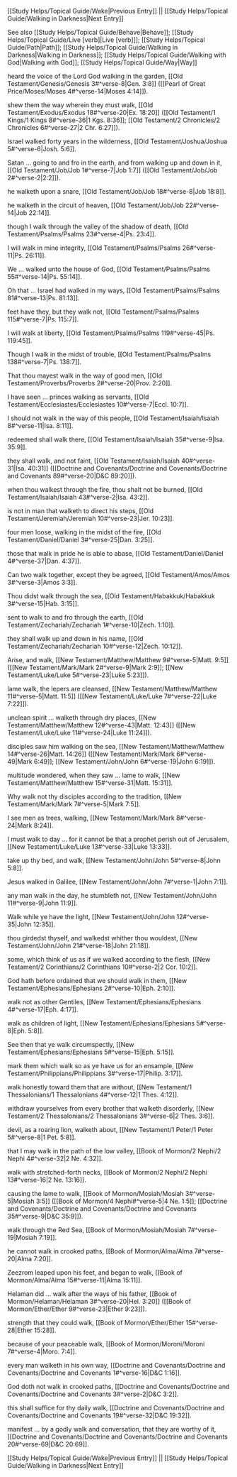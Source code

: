 [[Study Helps/Topical Guide/Wake|Previous Entry]]  ||  [[Study Helps/Topical Guide/Walking in Darkness|Next Entry]]

 See also [[Study Helps/Topical Guide/Behave|Behave]]; [[Study Helps/Topical Guide/Live [verb]|Live [verb]]]; [[Study Helps/Topical Guide/Path|Path]]; [[Study Helps/Topical Guide/Walking in Darkness|Walking in Darkness]]; [[Study Helps/Topical Guide/Walking with God|Walking with God]]; [[Study Helps/Topical Guide/Way|Way]]

 heard the voice of the Lord God walking in the garden, [[Old Testament/Genesis/Genesis 3#^verse-8|Gen. 3:8]] ([[Pearl of Great Price/Moses/Moses 4#^verse-14|Moses 4:14]]).

 shew them the way wherein they must walk, [[Old Testament/Exodus/Exodus 18#^verse-20|Ex. 18:20]] ([[Old Testament/1 Kings/1 Kings 8#^verse-36|1 Kgs. 8:36]]; [[Old Testament/2 Chronicles/2 Chronicles 6#^verse-27|2 Chr. 6:27]]).

 Israel walked forty years in the wilderness, [[Old Testament/Joshua/Joshua 5#^verse-6|Josh. 5:6]].

 Satan ... going to and fro in the earth, and from walking up and down in it, [[Old Testament/Job/Job 1#^verse-7|Job 1:7]] ([[Old Testament/Job/Job 2#^verse-2|2:2]]).

 he walketh upon a snare, [[Old Testament/Job/Job 18#^verse-8|Job 18:8]].

 he walketh in the circuit of heaven, [[Old Testament/Job/Job 22#^verse-14|Job 22:14]].

 though I walk through the valley of the shadow of death, [[Old Testament/Psalms/Psalms 23#^verse-4|Ps. 23:4]].

 I will walk in mine integrity, [[Old Testament/Psalms/Psalms 26#^verse-11|Ps. 26:11]].

 We ... walked unto the house of God, [[Old Testament/Psalms/Psalms 55#^verse-14|Ps. 55:14]].

 Oh that ... Israel had walked in my ways, [[Old Testament/Psalms/Psalms 81#^verse-13|Ps. 81:13]].

 feet have they, but they walk not, [[Old Testament/Psalms/Psalms 115#^verse-7|Ps. 115:7]].

 I will walk at liberty, [[Old Testament/Psalms/Psalms 119#^verse-45|Ps. 119:45]].

 Though I walk in the midst of trouble, [[Old Testament/Psalms/Psalms 138#^verse-7|Ps. 138:7]].

 That thou mayest walk in the way of good men, [[Old Testament/Proverbs/Proverbs 2#^verse-20|Prov. 2:20]].

 I have seen ... princes walking as servants, [[Old Testament/Ecclesiastes/Ecclesiastes 10#^verse-7|Eccl. 10:7]].

 I should not walk in the way of this people, [[Old Testament/Isaiah/Isaiah 8#^verse-11|Isa. 8:11]].

 redeemed shall walk there, [[Old Testament/Isaiah/Isaiah 35#^verse-9|Isa. 35:9]].

 they shall walk, and not faint, [[Old Testament/Isaiah/Isaiah 40#^verse-31|Isa. 40:31]] ([[Doctrine and Covenants/Doctrine and Covenants/Doctrine and Covenants 89#^verse-20|D&C 89:20]]).

 when thou walkest through the fire, thou shalt not be burned, [[Old Testament/Isaiah/Isaiah 43#^verse-2|Isa. 43:2]].

 is not in man that walketh to direct his steps, [[Old Testament/Jeremiah/Jeremiah 10#^verse-23|Jer. 10:23]].

 four men loose, walking in the midst of the fire, [[Old Testament/Daniel/Daniel 3#^verse-25|Dan. 3:25]].

 those that walk in pride he is able to abase, [[Old Testament/Daniel/Daniel 4#^verse-37|Dan. 4:37]].

 Can two walk together, except they be agreed, [[Old Testament/Amos/Amos 3#^verse-3|Amos 3:3]].

 Thou didst walk through the sea, [[Old Testament/Habakkuk/Habakkuk 3#^verse-15|Hab. 3:15]].

 sent to walk to and fro through the earth, [[Old Testament/Zechariah/Zechariah 1#^verse-10|Zech. 1:10]].

 they shall walk up and down in his name, [[Old Testament/Zechariah/Zechariah 10#^verse-12|Zech. 10:12]].

 Arise, and walk, [[New Testament/Matthew/Matthew 9#^verse-5|Matt. 9:5]] ([[New Testament/Mark/Mark 2#^verse-9|Mark 2:9]]; [[New Testament/Luke/Luke 5#^verse-23|Luke 5:23]]).

 lame walk, the lepers are cleansed, [[New Testament/Matthew/Matthew 11#^verse-5|Matt. 11:5]] ([[New Testament/Luke/Luke 7#^verse-22|Luke 7:22]]).

 unclean spirit ... walketh through dry places, [[New Testament/Matthew/Matthew 12#^verse-43|Matt. 12:43]] ([[New Testament/Luke/Luke 11#^verse-24|Luke 11:24]]).

 disciples saw him walking on the sea, [[New Testament/Matthew/Matthew 14#^verse-26|Matt. 14:26]] ([[New Testament/Mark/Mark 6#^verse-49|Mark 6:49]]; [[New Testament/John/John 6#^verse-19|John 6:19]]).

 multitude wondered, when they saw ... lame to walk, [[New Testament/Matthew/Matthew 15#^verse-31|Matt. 15:31]].

 Why walk not thy disciples according to the tradition, [[New Testament/Mark/Mark 7#^verse-5|Mark 7:5]].

 I see men as trees, walking, [[New Testament/Mark/Mark 8#^verse-24|Mark 8:24]].

 I must walk to day ... for it cannot be that a prophet perish out of Jerusalem, [[New Testament/Luke/Luke 13#^verse-33|Luke 13:33]].

 take up thy bed, and walk, [[New Testament/John/John 5#^verse-8|John 5:8]].

 Jesus walked in Galilee, [[New Testament/John/John 7#^verse-1|John 7:1]].

 any man walk in the day, he stumbleth not, [[New Testament/John/John 11#^verse-9|John 11:9]].

 Walk while ye have the light, [[New Testament/John/John 12#^verse-35|John 12:35]].

 thou girdedst thyself, and walkedst whither thou wouldest, [[New Testament/John/John 21#^verse-18|John 21:18]].

 some, which think of us as if we walked according to the flesh, [[New Testament/2 Corinthians/2 Corinthians 10#^verse-2|2 Cor. 10:2]].

 God hath before ordained that we should walk in them, [[New Testament/Ephesians/Ephesians 2#^verse-10|Eph. 2:10]].

 walk not as other Gentiles, [[New Testament/Ephesians/Ephesians 4#^verse-17|Eph. 4:17]].

 walk as children of light, [[New Testament/Ephesians/Ephesians 5#^verse-8|Eph. 5:8]].

 See then that ye walk circumspectly, [[New Testament/Ephesians/Ephesians 5#^verse-15|Eph. 5:15]].

 mark them which walk so as ye have us for an ensample, [[New Testament/Philippians/Philippians 3#^verse-17|Philip. 3:17]].

 walk honestly toward them that are without, [[New Testament/1 Thessalonians/1 Thessalonians 4#^verse-12|1 Thes. 4:12]].

 withdraw yourselves from every brother that walketh disorderly, [[New Testament/2 Thessalonians/2 Thessalonians 3#^verse-6|2 Thes. 3:6]].

 devil, as a roaring lion, walketh about, [[New Testament/1 Peter/1 Peter 5#^verse-8|1 Pet. 5:8]].

 that I may walk in the path of the low valley, [[Book of Mormon/2 Nephi/2 Nephi 4#^verse-32|2 Ne. 4:32]].

 walk with stretched-forth necks, [[Book of Mormon/2 Nephi/2 Nephi 13#^verse-16|2 Ne. 13:16]].

 causing the lame to walk, [[Book of Mormon/Mosiah/Mosiah 3#^verse-5|Mosiah 3:5]] ([[Book of Mormon/4 Nephi#^verse-5|4 Ne. 1:5]]; [[Doctrine and Covenants/Doctrine and Covenants/Doctrine and Covenants 35#^verse-9|D&C 35:9]]).

 walk through the Red Sea, [[Book of Mormon/Mosiah/Mosiah 7#^verse-19|Mosiah 7:19]].

 he cannot walk in crooked paths, [[Book of Mormon/Alma/Alma 7#^verse-20|Alma 7:20]].

 Zeezrom leaped upon his feet, and began to walk, [[Book of Mormon/Alma/Alma 15#^verse-11|Alma 15:11]].

 Helaman did ... walk after the ways of his father, [[Book of Mormon/Helaman/Helaman 3#^verse-20|Hel. 3:20]] ([[Book of Mormon/Ether/Ether 9#^verse-23|Ether 9:23]]).

 strength that they could walk, [[Book of Mormon/Ether/Ether 15#^verse-28|Ether 15:28]].

 because of your peaceable walk, [[Book of Mormon/Moroni/Moroni 7#^verse-4|Moro. 7:4]].

 every man walketh in his own way, [[Doctrine and Covenants/Doctrine and Covenants/Doctrine and Covenants 1#^verse-16|D&C 1:16]].

 God doth not walk in crooked paths, [[Doctrine and Covenants/Doctrine and Covenants/Doctrine and Covenants 3#^verse-2|D&C 3:2]].

 this shall suffice for thy daily walk, [[Doctrine and Covenants/Doctrine and Covenants/Doctrine and Covenants 19#^verse-32|D&C 19:32]].

 manifest ... by a godly walk and conversation, that they are worthy of it, [[Doctrine and Covenants/Doctrine and Covenants/Doctrine and Covenants 20#^verse-69|D&C 20:69]].

[[Study Helps/Topical Guide/Wake|Previous Entry]]  ||  [[Study Helps/Topical Guide/Walking in Darkness|Next Entry]]